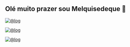 ## Olé muito prazer sou Melquisedeque 👋

[![@log](https://img.shields.io/badge/Gmail-D14836?style=for-the-badge&logo=gmail&logoColor=white)](mkzedeque32@gmail.com)

[![@log](https://img.shields.io/badge/Instagram-E4405F?style=for-the-badge&logo=instagram&logoColor=white)](https://www.instagram.com/melqui_mkz/)

[![@log](	https://img.shields.io/badge/GitHub-100000?style=for-the-badge&logo=github&logoColor=white)](https://github.com/Melkpj)

